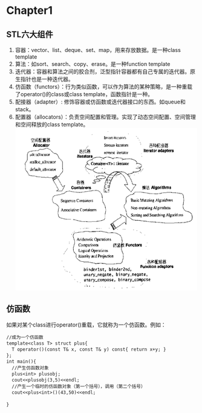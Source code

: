 # Chapter1
## **STL六大组件**  
1. 容器：vector、list、deque、set、map，用来存放数据。是一种class template  
2. 算法：如sort、search、copy、erase。是一种function template
3. 迭代器：容器和算法之间的胶合剂，泛型指针容器都有自己专属的迭代器。原生指针也是一种迭代器。
4. 仿函数（functors）：行为类似函数，可以作为算法的某种策略，是一种重载了operator()的class或class template，函数指针是一种。
5. 配接器（adapter）: 修饰容器或仿函数或迭代器接口的东西。如queue和stack。
6. 配置器（allocators）：负责空间配置和管理。实现了动态空间配置、空间管理和空间释放的class template。
![](https://raw.githubusercontent.com/AntonyChan818/STL/master/image/img1_1.png)


## **仿函数**
如果对某个class进行operator()重载，它就称为一个仿函数。例如：  
```
//成为一个仿函数
template<class T> struct plus{
  T operator()(const T& x, const T& y) const{ return x+y; }  
};
int main(){
  //产生仿函数对象
  plus<int> plusobj;
  cout<<plusobj(3,5)<<endl;
  //产生一个临时的仿函数对象（第一个括号），调用（第二个括号）
  cout<<plus<int>()(43,50)<<endl;
  
}
```
